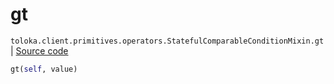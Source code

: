 # gt
`toloka.client.primitives.operators.StatefulComparableConditionMixin.gt` | [Source code](https://github.com/Toloka/toloka-kit/blob/v1.1.4/src/client/primitives/operators.py#L191)

```python
gt(self, value)
```

